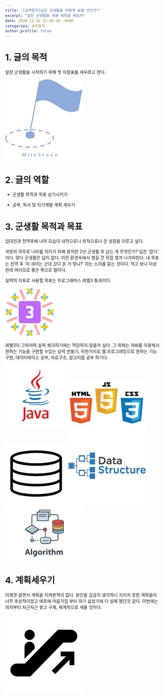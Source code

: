 ```yaml
---
title: "[공부일지]남은 군생활을 어떻게 보낼 것인가?"
excerpt: "알찬 군생활을 위해 계획을 짜보자"
date: 2020-11-23 22:46:28 -0400
categories: 공부일지
author_profile: false
---
```


# 1. 글의 목적

알찬 군생활을 시작하기 위해 첫 이정표를 세우려고 한다.

<img src="/assets/images/milestone.png" width="50%" height="50%" title="MileStone" alt="깃발이_꼿혀있는_이정표"/> 

# 2. 글의 역할

- 군생활 목적과 목표 상기시키기

- 공부, 독서 및 자기계발 계획 세우기


# 3. 군생활 목적과 목표

입대전과 전역후에 나의 모습이 내적으로나 외적으로나 큰 성장을 이루고 싶다.

국방의 의무로 나라를 지키기 위해 왔지만 2년 군생활 후 남는 게 무엇인가? 답은 ‘없다’ 이다. 맞다 군생활은 답이 없다. 이런 환경속에서 챙길 건 직접 챙겨 나가야한다. 내 목표는 전역 후 ‘이 새끼는 군대 갔다 온 거 맞냐?’ 라는 소리를 듣는 것이다. 적고 보니 이상한데 여러모로 좋은 쪽으로 말이다.

실력의 지표로 사용할 목표는 프로그래머스 레벨3 통과이다. 

<img src="/assets/images/skilllevel.png" title="SkillLevel" alt="코딩테스트레벨"/> 

레벨3이 그럭저럭 실력 체크하기에는 적당하지 않을까 싶다. 그 외에는 자바를 이용해서 원하는 기능을 구현할 수있는 실력 만들기, 마찬가지로 웹 프로그래밍으로 원하는 기능 구현, 데이터베이스 공부, 자료구조, 알고리즘 공부 하기다.


<img src="/assets/images/javaicon.png" title="java" alt="자바아이콘"/>

<img src="/assets/images/webicon.png" width="50%" height="50%" title="HtmlJSCSS" alt="Html,JS,CSS아이콘"/> 

<img src="/assets/images/databaseicon.png" width="40%" height="40%" title="database" alt="데이터베이스도식이미지"/> 

<img src="/assets/images/datastrucicon.png" width="50%" height="50%" title="database" alt="자료구조도식이미지"/> 

<img src="/assets/images/Algorithmicon.png" width="50%" height="50%" title="Algolithm" alt="알고리즘도식이미지"/> 
 
# 4. 계획세우기

 이제껏 살면서 계획을 지켜본적이 없다. 원인을 곰곰히 생각하니 지키지 못한 계획들이 너무 추상적이었고 애초에 마음가짐 부터 하기 싫었기에 다 실패 했던것 같다. 이번에는 의지부터 차근차근 쌓고 구체, 체계적으로 세울 것이다.  
 
<img src="/assets/images/up.png" width="50%" height="50%" title="Up" alt="에스컬레이터타는사람"/> 
